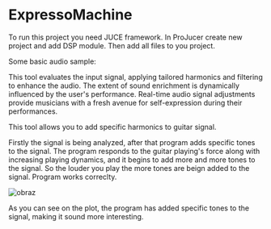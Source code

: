 # ExpressoMachine

To run this project you need JUCE framework. In ProJucer create new project and add DSP module. Then add all files to you project.

Some basic audio sample:


This tool evaluates the input signal, applying tailored harmonics and filtering to enhance the audio.
The extent of sound enrichment is dynamically influenced by the user's performance. 
Real-time audio signal adjustments provide musicians with a fresh avenue for self-expression during their performances.

This tool allows you to add specific harmonics to guitar signal. 

Firstly the signal is being analyzed, after that program adds specific tones to the signal. 
The program responds to the guitar playing's force along with increasing playing dynamics, and it begins to add more and more tones to the signal.
So the louder you play the more tones are beign added to the signal. 
Program works correclty.  

![obraz](https://github.com/bartek98205/ExpressoMachine/assets/100700947/d8ae8ab9-a895-4b49-848b-6966897d4f6d)

As you can see on the plot, the program has added specific tones to the signal, making it sound more interesting.
